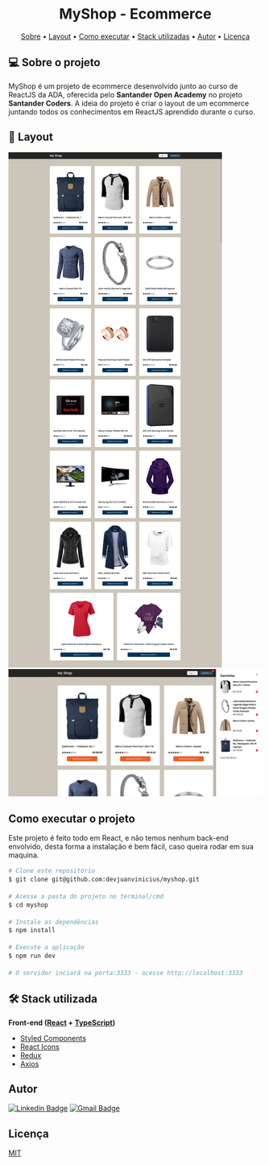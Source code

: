 <h1 align="center">MyShop - Ecommerce</h1>

<p align="center">
 <a href="#-sobre-o-projeto">Sobre</a> •
 <a href="#-layout">Layout</a> • 
 <a href="#-como-executar">Como executar</a> • 
 <a href="#-stack-utilizada">Stack utilizadas</a> • 
 <a href="#-autor">Autor</a> • 
 <a href="#user-content--licença">Licença</a>
</p>

## 💻 Sobre o projeto

MyShop é um projeto de ecommerce desenvolvido junto ao curso de ReactJS da ADA, oferecida pelo **Santander Open Academy** no projeto **Santander Coders**. A ideia do projeto é criar o layout de um ecommerce juntando todos os conhecimentos em ReactJS aprendido durante o curso.

## 🎨 Layout

![Tela principal completa](./src/assets/github/image1.png)
![Tela principal com o carrinho aberto](./src/assets/github/image2.png)

## Como executar o projeto

Este projeto é feito todo em React, e não temos nenhum back-end envolvido, desta forma a instalação é bem fácil, caso queira rodar em sua maquina.

```bash
# Clone este repositório
$ git clone git@github.com:devjuanvinicius/myshop.git

# Acesse a pasta do projeto no terminal/cmd
$ cd myshop

# Instale as dependências
$ npm install

# Execute a aplicação
$ npm run dev

# O servidor inciará na porta:3333 - acesse http://localhost:3333
```

## 🛠️ Stack utilizada

**Front-end ([React](https://react.dev/) + [TypeScript](https://www.typescriptlang.org/))**

- [Styled Components](https://styled-components.com/)
- [React Icons](https://react-icons.github.io/react-icons/)
- [Redux](https://redux.js.org/)
- [Axios](https://github.com/axios/axios)

## Autor

[![Linkedin Badge](https://img.shields.io/badge/-Juan-blue?style=flat-square&logo=Linkedin&logoColor=white&link=https://www.linkedin.com/in/juan-vinicius-dev/)](https://www.linkedin.com/in/juan-vinicius-dev/)
[![Gmail Badge](https://img.shields.io/badge/-dev.juanvinicius@gmail.com-c14438?style=flat-square&logo=Gmail&logoColor=white&link=mailto:dev.juanvinicius@gmail.com)](mailto:dev.juanvinicius@gmail.com)

## Licença

[MIT](https://choosealicense.com/licenses/mit/)
